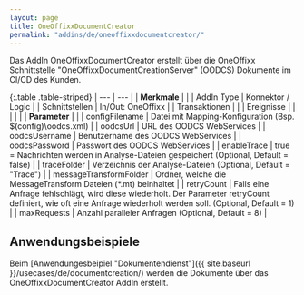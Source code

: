 ```yaml
---
layout: page
title: OneOffixxDocumentCreator
permalink: "addins/de/oneoffixxdocumentcreator/"
---
```



Das AddIn OneOffixxDocumentCreator erstellt über die OneOffixx Schnittstelle "OneOffixxDocumentCreationServer" (OODCS) Dokumente im CI/CD des Kunden.

{:.table .table-striped}
| --- | --- |
| __Merkmale__ | |
| AddIn Type | Konnektor / Logic |
| Schnittstellen | In/Out: OneOffixx |
| Transaktionen |  |
| Ereignisse |  |
| | |
| __Parameter__ | |
| configFilename | Datei mit Mapping-Konfiguration (Bsp. $(config)\oodcs.xml) |
| oodcsUrl | URL des OODCS WebServices |
| oodcsUsername | Benutzername des OODCS WebServices |
| oodcsPassword | Passwort des OODCS WebServices |
| enableTrace | true = Nachrichten werden in Analyse-Dateien gespeichert (Optional, Default = false) |
| traceFolder | Verzeichnis der Analyse-Dateien (Optional, Default = "Trace") |
| messageTransformFolder | Ordner, welche die MessageTransform Dateien (*.mt) beinhaltet |
| retryCount | Falls eine Anfrage fehlschlägt, wird diese wiederholt. Der Parameter retryCount definiert, wie oft eine Anfrage wiederholt werden soll. (Optional, Default = 1) |
| maxRequests | Anzahl paralleler Anfragen (Optional, Default = 8) |

## Anwendungsbeispiele

Beim [Anwendungesbeipiel "Dokumentendienst"]({{ site.baseurl }}/usecases/de/documentcreation/) werden die Dokumente über das OneOffixxDocumentCreator AddIn erstellt.

